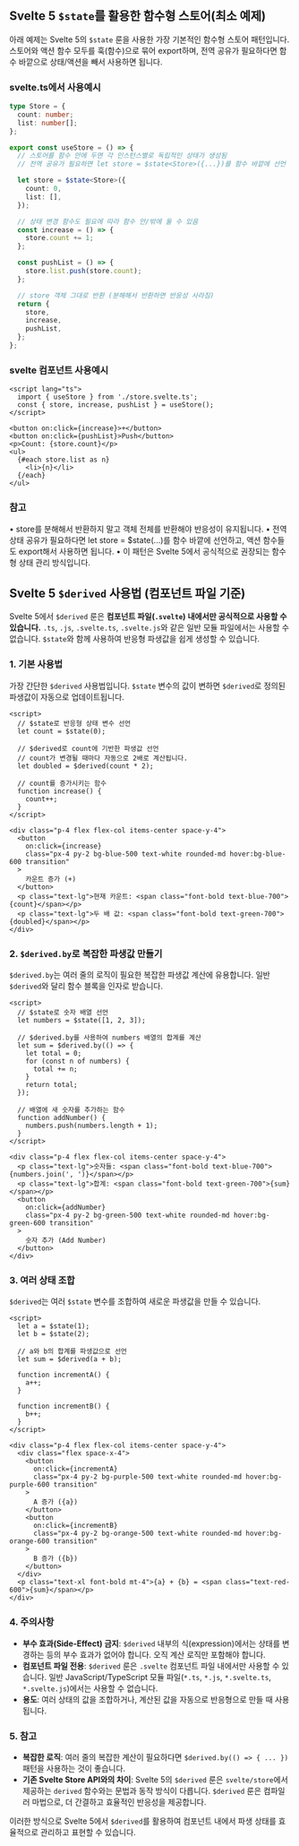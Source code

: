 ## Svelte 5 `$state`를 활용한 함수형 스토어(최소 예제)

아래 예제는 Svelte 5의 `$state` 룬을 사용한 가장 기본적인 함수형 스토어 패턴입니다. 스토어와 액션 함수 모두를 훅(함수)으로 묶어 export하며, 전역 공유가 필요하다면 함수 바깥으로 상태/액션을 빼서 사용하면 됩니다.

### svelte.ts에서 사용예시

```ts store.svelte.ts
type Store = {
  count: number;
  list: number[];
};

export const useStore = () => {
  // 스토어를 함수 안에 두면 각 인스턴스별로 독립적인 상태가 생성됨
  // 전역 공유가 필요하면 let store = $state<Store>({...})를 함수 바깥에 선언

  let store = $state<Store>({
    count: 0,
    list: [],
  });

  // 상태 변경 함수도 필요에 따라 함수 안/밖에 둘 수 있음
  const increase = () => {
    store.count += 1;
  };

  const pushList = () => {
    store.list.push(store.count);
  };

  // store 객체 그대로 반환 (분해해서 반환하면 반응성 사라짐)
  return {
    store,
    increase,
    pushList,
  };
};
```

### svelte 컴포넌트 사용예시

```svelte
<script lang="ts">
  import { useStore } from './store.svelte.ts';
  const { store, increase, pushList } = useStore();
</script>

<button on:click={increase}>+</button>
<button on:click={pushList}>Push</button>
<p>Count: {store.count}</p>
<ul>
  {#each store.list as n}
    <li>{n}</li>
  {/each}
</ul>
```

### 참고

• store를 분해해서 반환하지 말고 객체 전체를 반환해야 반응성이 유지됩니다.
• 전역 상태 공유가 필요하다면 ‎⁠let store = $state<Store>(...)⁠를 함수 바깥에 선언하고, 액션 함수들도 export해서 사용하면 됩니다.
• 이 패턴은 Svelte 5에서 공식적으로 권장되는 함수형 상태 관리 방식입니다.

## Svelte 5 `$derived` 사용법 (컴포넌트 파일 기준)

Svelte 5에서 `$derived` 룬은 **컴포넌트 파일(`.svelte`) 내에서만 공식적으로 사용할 수 있습니다.** `.ts`, `.js`, `.svelte.ts`, `.svelte.js`와 같은 일반 모듈 파일에서는 사용할 수 없습니다. `$state`와 함께 사용하여 반응형 파생값을 쉽게 생성할 수 있습니다.

### 1. 기본 사용법

가장 간단한 `$derived` 사용법입니다. `$state` 변수의 값이 변하면 `$derived`로 정의된 파생값이 자동으로 업데이트됩니다.

```svelte
<script>
  // $state로 반응형 상태 변수 선언
  let count = $state(0);

  // $derived로 count에 기반한 파생값 선언
  // count가 변경될 때마다 자동으로 2배로 계산됩니다.
  let doubled = $derived(count * 2);

  // count를 증가시키는 함수
  function increase() {
    count++;
  }
</script>

<div class="p-4 flex flex-col items-center space-y-4">
  <button
    on:click={increase}
    class="px-4 py-2 bg-blue-500 text-white rounded-md hover:bg-blue-600 transition"
  >
    카운트 증가 (+)
  </button>
  <p class="text-lg">현재 카운트: <span class="font-bold text-blue-700">{count}</span></p>
  <p class="text-lg">두 배 값: <span class="font-bold text-green-700">{doubled}</span></p>
</div>
```

### 2. `$derived.by`로 복잡한 파생값 만들기

`$derived.by`는 여러 줄의 로직이 필요한 복잡한 파생값 계산에 유용합니다. 일반 `$derived`와 달리 함수 블록을 인자로 받습니다.

```svelte
<script>
  // $state로 숫자 배열 선언
  let numbers = $state([1, 2, 3]);

  // $derived.by를 사용하여 numbers 배열의 합계를 계산
  let sum = $derived.by(() => {
    let total = 0;
    for (const n of numbers) {
      total += n;
    }
    return total;
  });

  // 배열에 새 숫자를 추가하는 함수
  function addNumber() {
    numbers.push(numbers.length + 1);
  }
</script>

<div class="p-4 flex flex-col items-center space-y-4">
  <p class="text-lg">숫자들: <span class="font-bold text-blue-700">{numbers.join(', ')}</span></p>
  <p class="text-lg">합계: <span class="font-bold text-green-700">{sum}</span></p>
  <button
    on:click={addNumber}
    class="px-4 py-2 bg-green-500 text-white rounded-md hover:bg-green-600 transition"
  >
    숫자 추가 (Add Number)
  </button>
</div>
```

### 3. 여러 상태 조합

`$derived`는 여러 `$state` 변수를 조합하여 새로운 파생값을 만들 수 있습니다.

```svelte
<script>
  let a = $state(1);
  let b = $state(2);

  // a와 b의 합계를 파생값으로 선언
  let sum = $derived(a + b);

  function incrementA() {
    a++;
  }

  function incrementB() {
    b++;
  }
</script>

<div class="p-4 flex flex-col items-center space-y-4">
  <div class="flex space-x-4">
    <button
      on:click={incrementA}
      class="px-4 py-2 bg-purple-500 text-white rounded-md hover:bg-purple-600 transition"
    >
      A 증가 ({a})
    </button>
    <button
      on:click={incrementB}
      class="px-4 py-2 bg-orange-500 text-white rounded-md hover:bg-orange-600 transition"
    >
      B 증가 ({b})
    </button>
  </div>
  <p class="text-xl font-bold mt-4">{a} + {b} = <span class="text-red-600">{sum}</span></p>
</div>
```

### 4. 주의사항

- **부수 효과(Side-Effect) 금지**: `$derived` 내부의 식(expression)에서는 상태를 변경하는 등의 부수 효과가 없어야 합니다. 오직 계산 로직만 포함해야 합니다.
- **컴포넌트 파일 전용**: `$derived` 룬은 `.svelte` 컴포넌트 파일 내에서만 사용할 수 있습니다. 일반 JavaScript/TypeScript 모듈 파일(`*.ts`, `*.js`, `*.svelte.ts`, `*.svelte.js`)에서는 사용할 수 없습니다.
- **용도**: 여러 상태의 값을 조합하거나, 계산된 값을 자동으로 반응형으로 만들 때 사용됩니다.

### 5. 참고

- **복잡한 로직**: 여러 줄의 복잡한 계산이 필요하다면 `$derived.by(() => { ... })` 패턴을 사용하는 것이 좋습니다.
- **기존 Svelte Store API와의 차이**: Svelte 5의 `$derived` 룬은 `svelte/store`에서 제공하는 `derived` 함수와는 문법과 동작 방식이 다릅니다. `$derived` 룬은 컴파일러 마법으로, 더 간결하고 효율적인 반응성을 제공합니다.

이러한 방식으로 Svelte 5에서 `$derived`를 활용하여 컴포넌트 내에서 파생 상태를 효율적으로 관리하고 표현할 수 있습니다.

